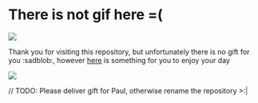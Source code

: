 # There is not gif here =(

  <img src="https://media.giphy.com/media/MpwVUzAn74BVryQGST/giphy.gif"/>

Thank you for visiting this repository, but unfortunately there is no gift for you :sadblob:, however [here](https://www.youtube.com/watch?v=K0HSD_i2DvA&ab_channel=DaftPunk) is something for you to enjoy your day

<img src="https://media.giphy.com/media/G3Hu8RMcnHZA2JK6x1/giphy.gif"/>

// TODO: Please deliver gift for Paul, otherwise rename the repository >:| 
